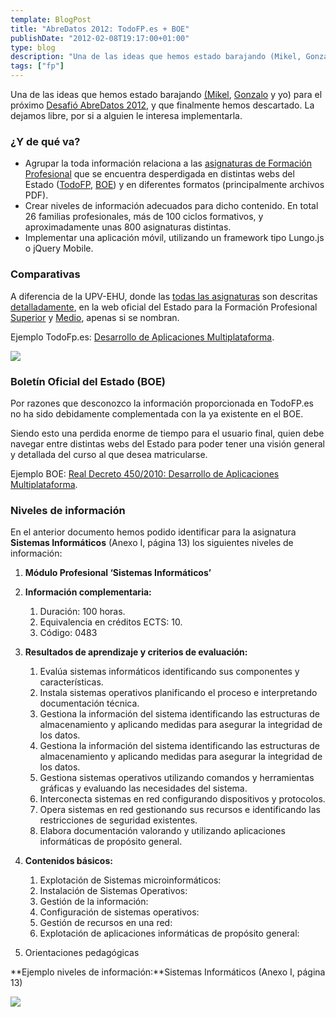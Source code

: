 ```yaml
---
template: BlogPost
title: "AbreDatos 2012: TodoFP.es + BOE"
publishDate: "2012-02-08T19:17:00+01:00"
type: blog
description: "Una de las ideas que hemos estado barajando (Mikel, Gonzalo y yo) para el próximo Desafió AbreDatos 2012, y que finalmente hemos descartado."
tags: ["fp"]
---
```


Una de las ideas que hemos estado barajando [(Mikel](https://twitter.com/#!/ojoven), [Gonzalo](https://twitter.com/gonzalo123) y yo) para el próximo [Desafió AbreDatos 2012](https://www.abredatos.es/), y que finalmente hemos descartado. La dejamos libre, por si a alguien le interesa implementarla.

### ¿Y de qué va?

- Agrupar la toda información relaciona a las [asignaturas de
  Formación
  Profesional](https://todofp.es/todofp/formacion/que-y-como-estudiar/oferta-formativa/todos-los-estudios.html)
  que se encuentra desperdigada en distintas webs del Estado
  ([TodoFP](https://todofp.es/), [BOE](https://www.boe.es)) y en
  diferentes formatos (principalmente archivos PDF).
- Crear niveles de información adecuados para dicho contenido. En
  total 26 familias profesionales, más de 100 ciclos formativos, y
  aproximadamente unas 800 asignaturas distintas.
- Implementar una aplicación móvil, utilizando un framework tipo
  Lungo.js o jQuery Mobile.

### Comparativas

A diferencia de la UPV-EHU, donde las [todas las
asignaturas](https://www.ehu.es/p200-content/es/pls/entrada/plew0040.htm_siguiente?p_sesion=&p_cod_idioma=CAS&p_en_portal=S&p_cod_centro=226&p_cod_plan=GINFOR20&p_anyoAcad=act&p_menu=asig_cursos)
son descritas
[detalladamente](https://www.ehu.es/p200-content/es/pls/entrada/plew0040.htm_asignatura_next?p_sesion=&p_cod_idioma=CAS&p_en_portal=S&p_cod_centro=226&p_cod_plan=GINFOR20&p_anyoAcad=act&p_menu=guia&p_cod_asig=25972&p_ciclo=X&p_curso=1&p_dpto=&p_vengo_de=asig_cursos&p_centro_ori=226&p_plan_ori=GINFOR20),
en la web oficial del Estado para la Formación Profesional
[Superior](https://todofp.es/todofp/formacion/que-y-como-estudiar/oferta-formativa/ciclos/grado-superior.html)
y
[Medio](https://todofp.es/todofp/formacion/que-y-como-estudiar/oferta-formativa/ciclos/grado-medio.html),
apenas si se nombran.

Ejemplo TodoFp.es: [Desarrollo de Aplicaciones
Multiplataforma](https://todofp.es/todofp/formacion/que-y-como-estudiar/oferta-formativa/todos-los-estudios/informatica-comunicaciones/desarrollo-aplicaciones-multiplataforma.html).

![](https://res.cloudinary.com/pastelitos/image/upload/v1617299007/bruno/todofp-imagen-01_ejmrjw.jpg)

### Boletín Oficial del Estado (BOE)

Por razones que desconozco la información proporcionada en TodoFP.es no
ha sido debidamente complementada con la ya existente en el BOE.

Siendo esto una perdida enorme de tiempo para el usuario final, quien
debe navegar entre distintas webs del Estado para poder tener una visión
general y detallada del curso al que desea matricularse.

Ejemplo BOE: [Real Decreto 450/2010: Desarrollo de Aplicaciones
Multiplataforma](https://www.boe.es/boe/dias/2010/05/20/pdfs/BOE-A-2010-8067.pdf).

### Niveles de información

En el anterior documento hemos podido identificar para la asignatura
**Sistemas Informáticos** (Anexo I, página 13) los siguientes niveles de
información:

1.  **Módulo Profesional ‘Sistemas Informáticos’**
2.  **Información complementaria:**

    1.  Duración: 100 horas.
    2.  Equivalencia en créditos ECTS: 10.
    3.  Código: 0483

3.  **Resultados de aprendizaje y criterios de evaluación:**

    1.  Evalúa sistemas informáticos identificando sus componentes y
        características.
    2.  Instala sistemas operativos planificando el proceso e
        interpretando documentación técnica.
    3.  Gestiona la información del sistema identificando las
        estructuras de almacenamiento y aplicando medidas para asegurar
        la integridad de los datos.
    4.  Gestiona la información del sistema identificando las
        estructuras de almacenamiento y aplicando medidas para asegurar
        la integridad de los datos.
    5.  Gestiona sistemas operativos utilizando comandos y herramientas
        gráficas y evaluando las necesidades del sistema.
    6.  Interconecta sistemas en red configurando dispositivos y
        protocolos.
    7.  Opera sistemas en red gestionando sus recursos e identificando
        las restricciones de seguridad existentes.
    8.  Elabora documentación valorando y utilizando aplicaciones
        informáticas de propósito general.

4.  **Contenidos básicos:**

    1.  Explotación de Sistemas microinformáticos:
    2.  Instalación de Sistemas Operativos:
    3.  Gestión de la información:
    4.  Configuración de sistemas operativos:
    5.  Gestión de recursos en una red:
    6.  Explotación de aplicaciones informáticas de propósito general:

5.  Orientaciones pedagógicas

**Ejemplo niveles de información:**Sistemas Informáticos (Anexo I,
página 13)

![](https://res.cloudinary.com/pastelitos/image/upload/v1617299007/bruno/todofp-imagen-02_l8mkml.png)
